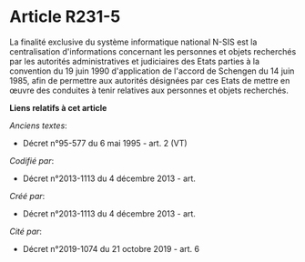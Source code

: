# Article R231-5

La finalité exclusive du système informatique national N-SIS est la centralisation d'informations concernant les personnes et
objets recherchés par les autorités administratives et judiciaires des Etats parties à la convention du 19 juin 1990
d'application de l'accord de Schengen du 14 juin 1985, afin de permettre aux autorités désignées par ces Etats de mettre en
œuvre des conduites à tenir relatives aux personnes et objets recherchés.

**Liens relatifs à cet article**

_Anciens textes_:

  - Décret n°95-577 du 6 mai 1995 - art. 2 (VT)

_Codifié par_:

  - Décret n°2013-1113 du 4 décembre 2013 - art.

_Créé par_:

  - Décret n°2013-1113 du 4 décembre 2013 - art.

_Cité par_:

  - Décret n°2019-1074 du 21 octobre 2019 - art. 6
